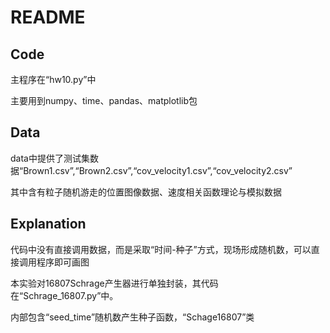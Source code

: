 # README

## Code

主程序在“hw10.py”中

主要用到numpy、time、pandas、matplotlib包

## Data

data中提供了测试集数据“Brown1.csv”,“Brown2.csv”,“cov_velocity1.csv”,“cov_velocity2.csv”

其中含有粒子随机游走的位置图像数据、速度相关函数理论与模拟数据

## Explanation

代码中没有直接调用数据，而是采取“时间-种子”方式，现场形成随机数，可以直接调用程序即可画图

本实验对16807Schrage产生器进行单独封装，其代码在“Schrage_16807.py”中。

内部包含“seed_time”随机数产生种子函数，“Schage16807”类

